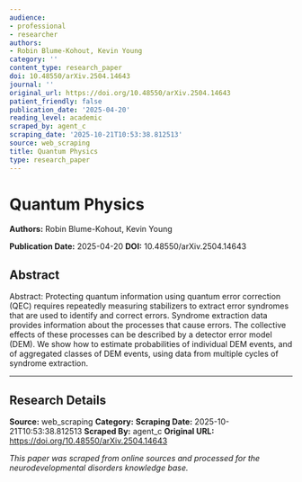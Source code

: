 ```yaml
---
audience:
- professional
- researcher
authors:
- Robin Blume-Kohout, Kevin Young
category: ''
content_type: research_paper
doi: 10.48550/arXiv.2504.14643
journal: ''
original_url: https://doi.org/10.48550/arXiv.2504.14643
patient_friendly: false
publication_date: '2025-04-20'
reading_level: academic
scraped_by: agent_c
scraping_date: '2025-10-21T10:53:38.812513'
source: web_scraping
title: Quantum Physics
type: research_paper
---
```

# Quantum Physics

**Authors:** Robin Blume-Kohout, Kevin Young

**Publication Date:** 2025-04-20
**DOI:** 10.48550/arXiv.2504.14643

## Abstract

Abstract:
Protecting quantum information using quantum error correction (QEC) requires repeatedly measuring stabilizers to extract error syndromes that are used to identify and correct errors. Syndrome extraction data provides information about the processes that cause errors. The collective effects of these processes can be described by a detector error model (DEM). We show how to estimate probabilities of individual DEM events, and of aggregated classes of DEM events, using data from multiple cycles of syndrome extraction.

---

## Research Details

**Source:** web_scraping
**Category:** 
**Scraping Date:** 2025-10-21T10:53:38.812513
**Scraped By:** agent_c
**Original URL:** https://doi.org/10.48550/arXiv.2504.14643

*This paper was scraped from online sources and processed for the neurodevelopmental disorders knowledge base.*